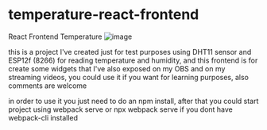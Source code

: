 # temperature-react-frontend
React Frontend Temperature
![image](https://user-images.githubusercontent.com/118056098/227746045-7ce0893f-962f-4fd9-ad2f-fee286db6cea.png)

this is a project I've created just for test purposes using DHT11 sensor and ESP12f (8266) for reading temperature and humidity, and this frontend is for create some widgets that I've also exposed on my OBS and on my streaming videos, you could use it if you want for learning purposes, also comments are welcome

in order to use it you just need to do an npm install, after that you could start project using webpack serve or npx webpack serve if you dont have webpack-cli installed
